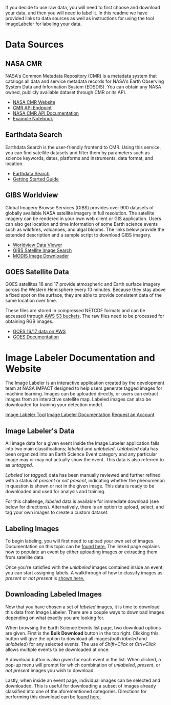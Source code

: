 If you decide to use raw data, you will need to first choose and download your data, and then you will need to label it. In this readme we have provided links to data sources as well as instructions for using the tool ImageLabeler for labeling your data.

# Data Sources
## NASA CMR

NASA's Common Metadata Repository (CMR) is a metadata system that catalogs all data and service metadata records for NASA's Earth Observing System Data and Information System (EOSDIS). You can obtain any NASA owned, publicly available dataset through CMR or its API.

* [NASA CMR Website](https://earthdata.nasa.gov/eosdis/science-system-description/eosdis-components/cmr)
* [CMR API Endpoint](https://cmr.earthdata.nasa.gov/search)
* [NASA CMR API Documentation](https://cmr.earthdata.nasa.gov/search/site/docs/search/api.html)
* [Example Notebook](cmr_search_example.ipynb)

## Earthdata Search

Earthdata Search is the user-friendly frontend to CMR. Using this service, you can find satellite datasets and filter them by parameters such as science keywords, dates, platforms and instruments, data format, and location. 

* [Earthdata Search](https://search.earthdata.nasa.gov/search)
* [Getting Started Guide](https://earthdata.nasa.gov/learn/getting-started)


## GIBS Worldview

Global Imagery Browse Services (GIBS) provides over 900 datasets of globally available NASA satellite imagery in full resolution. The satellite imagery can be rendered in your own web client or GIS application. Users can also get location and time information of some Earth science events such as wildfires, volcanoes, and algal blooms. The links below provide the extended description and a sample script to download GIBS imagery.

* [Worldview Data Viewer](https://worldview.earthdata.nasa.gov/)
* [GIBS Satellite Image Search](https://earthdata.nasa.gov/eosdis/science-system-description/eosdis-components/gibs)
* [MODIS Image Downloader](https://github.com/NASA-IMPACT/data_share/blob/master/examples/url_generator.ipynb)

## GOES Satellite Data

GOES satellites 16 and 17 provide atmospheric and Earth surface imagery across the Western Hemisphere every 10 minutes. Because they stay above a fixed spot on the surface, they are able to provide consistent data of the same location over time. 

These files are stored in compressed NETCDF formats and can be accessed through [AWS S3 buckets](https://registry.opendata.aws/noaa-goes/). The raw files need to be processed for obtaining RGB images. 

* [GOES 16/17 data on AWS](https://registry.opendata.aws/noaa-goes/)
* [GOES Documentation](https://docs.opendata.aws/noaa-goes16/cics-readme.html)


# Image Labeler Documentation and Website

The Image Labeler is an interactive application created by the development team at NASA IMPACT designed to help users generate tagged images for machine learning. Images can be uploaded directly, or users can extract images from an interactive satellite map. Labeled images can also be downloaded for training your detection model.

[Image Labeler Tool](https://labeler.nasa-impact.net)
[Image Labeler Documentation](https://nasa-impact.github.io/image_labeler_docs/html/index.html#)
[Request an Account](https://forms.gle/gXd7SS5tW6h3GNzv6)

## Image Labeler's Data

All image data for a given event inside the Image Labeler application falls into two main 
classifications; *labeled* and *unlabeled*. *Unlabeled* data has been organized into an Earth 
Science Event category and any particular image may or may not actually show the event. This data is also referred to as *untagged*.

*Labeled* (or *tagged*) data has been manually reviewed and further refined with a status of 
*present* or *not present*, indicating whether the phenomenon in question is shown or not in the given image. This data is ready to be downloaded and used for analysis and training.

For this challenge, *labeled* data is available for immediate download (see below for directions). Alternatively, there is an option to upload, select, and tag your own images to create a custom dataset. 


## Labeling Images

To begin labeling, you will first need to upload your own set of images. Documentation on this topic can be [found here.](https://nasa-impact.github.io/image_labeler_docs/html/sectionfour.html) The linked 
page explains how to populate an event by either uploading images or extracting them from satellite data.

Once you're satisfied with the *unlabeled* images contained inside an event, you can start assigning labels. A walkthrough of how to classify images as *present* or *not present* is 
[shown here.](https://nasa-impact.github.io/image_labeler_docs/html/sectionfive.html)


## Downloading Labeled Images

Now that you have chosen a set of *labeled* images, it is time to download this data from Image Labeler. 
There are a couple ways to download images depending on what exactly you are looking for.

When browsing the Earth Science Events list page, two download options are given. First is the  **Bulk Download** button in the top right. Clicking this button will give the option to download all images(both *labeled* and *unlabeled*) for any selected events. The use of *Shift+Click* or  *Ctrl+Click* allows multiple events to be downloaded at once. 

A download button is also given for each event in the list. When clicked, a pop-up menu will prompt for which combination of *unlabeled*, *present*, or *not present* images you wish to download.

Lastly, when inside an event page, individual images can be selected and downloaded. This is useful for downloading a subset of images already classified into one of the aforementioned categories. 
Directions for performing this download can be [found here.](https://nasa-impact.github.io/image_labeler_docs/html/sectionsix.html#images)
